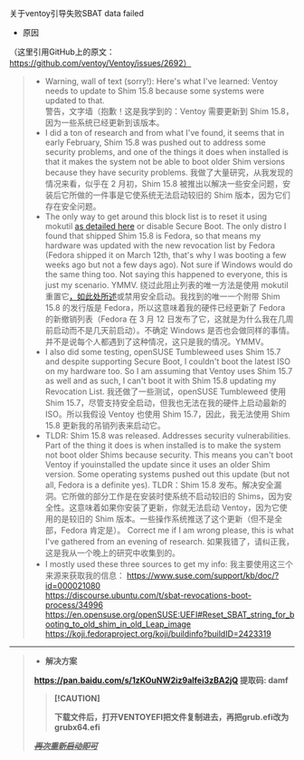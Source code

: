 



关于ventoy引导失败SBAT data failed

- 原因

（这里引用GitHub上的原文：https://github.com/ventoy/Ventoy/issues/2692）

> - Warning, wall of text (sorry!): Here's what I've learned: Ventoy needs to update to Shim 15.8 because some systems were updated to that.<br/>
>   警告，文字墙（抱歉！这是我学到的：Ventoy 需要更新到 Shim 15.8，因为一些系统已经更新到该版本。
> - I did a ton of research and from what I've found, it seems that in early February, Shim 15.8 was pushed out to address some security problems, and one of the things it does when installed is that it makes the system not be able to boot older Shim versions because they have security problems.
>   我做了大量研究，从我发现的情况来看，似乎在 2 月初，Shim 15.8 被推出以解决一些安全问题，安装后它所做的一件事是它使系统无法启动较旧的 Shim 版本，因为它们存在安全问题。
> - The only way to get around this block list is to reset it using mokutil [as detailed here](https://en.opensuse.org/openSUSE:UEFI#Reset_SBAT_string_for_booting_to_old_shim_in_old_Leap_image) or disable Secure Boot. The only distro I found that shipped Shim 15.8 is Fedora, so that means my hardware was updated with the new revocation list by Fedora (Fedora shipped it on March 12th, that's why I was booting a few weeks ago but not a few days ago). Not sure if Windows would do the same thing too. Not saying this happened to everyone, this is just my scenario. YMMV.
>   绕过此阻止列表的唯一方法是使用 mokutil 重置它[，如此处所述](https://en.opensuse.org/openSUSE:UEFI#Reset_SBAT_string_for_booting_to_old_shim_in_old_Leap_image)或禁用安全启动。我找到的唯一一个附带 Shim 15.8 的发行版是 Fedora，所以这意味着我的硬件已经更新了 Fedora 的新撤销列表（Fedora 在 3 月 12 日发布了它，这就是为什么我在几周前启动而不是几天前启动）。不确定 Windows 是否也会做同样的事情。并不是说每个人都遇到了这种情况，这只是我的情况。YMMV。
> - I also did some testing, openSUSE Tumbleweed uses Shim 15.7 and despite supporting Secure Boot, I couldn't boot the latest ISO on my hardware too. So I am assuming that Ventoy uses Shim 15.7 as well and as such, I can't boot it with Shim 15.8 updating my Revocation List.
>   我还做了一些测试，openSUSE Tumbleweed 使用 Shim 15.7，尽管支持安全启动，但我也无法在我的硬件上启动最新的 ISO。所以我假设 Ventoy 也使用 Shim 15.7，因此，我无法使用 Shim 15.8 更新我的吊销列表来启动它。
> - TLDR: Shim 15.8 was released. Addresses security vulnerabilities. Part of the thing it does is when installed is to make the system not boot older Shims because security. This means you can't boot Ventoy if youinstalled the update since it uses an older Shim version. Some operating systems pushed out this update (but not all, Fedora is a definite yes).
>   TLDR：Shim 15.8 发布。解决安全漏洞。它所做的部分工作是在安装时使系统不启动较旧的 Shims，因为安全性。这意味着如果你安装了更新，你就无法启动 Ventoy，因为它使用的是较旧的 Shim 版本。一些操作系统推送了这个更新（但不是全部，Fedora 肯定是）。
>   Correct me if I am wrong please, this is what I've gathered from an evening of research.
>   如果我错了，请纠正我，这是我从一个晚上的研究中收集到的。
> - I mostly used these three sources to get my info:
>   	我主要使用这三个来源来获取我的信息：
>   	https://www.suse.com/support/kb/doc/?id=000021080	
>   	https://discourse.ubuntu.com/t/sbat-revocations-boot-process/34996
>   	https://en.opensuse.org/openSUSE:UEFI#Reset_SBAT_string_for_booting_to_old_shim_in_old_Leap_image
>   	https://koji.fedoraproject.org/koji/buildinfo?buildID=2423319



***

> 
>
> + **解决方案**
>
> ​	**https://pan.baidu.com/s/1zKOuNW2iz9alfei3zBA2jQ 提取码: damf**
>
> > **[!CAUTION]**
> >
> > **下载文件后，打开VENTOYEFI把文件复制进去，再把grub.efi改为grubx64.efi**
>
> ​	**~~*<u>再次重新启动即可</u>*~~**



